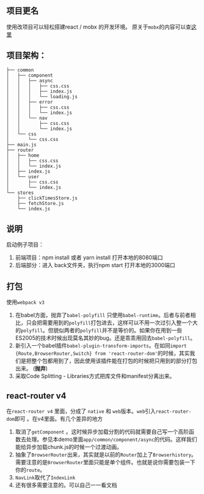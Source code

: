 ## 项目更名
使用改项目可以轻松搭建react / mobx 的开发环境。
原关于```mobx```的内容可以查[这里](http://www.haodan123.com/article/7)

## 项目架构：
```
├── common
│   ├── component
│   │   ├── async
│   │   │   ├── css.css
│   │   │   ├── index.js
│   │   │   └── loading.js
│   │   ├── error
│   │   │   ├── css.css
│   │   │   └── index.js
│   │   └── nav
│   │       ├── css.css
│   │       └── index.js
│   └── css
│       └── css.css
├── main.js
├── router
│   ├── home
│   │   ├── css.css
│   │   └── index.js
│   ├── index.js
│   └── user
│       ├── css.css
│       └── index.js
└── stores
    ├── clickTimesStore.js
    ├── fetchStore.js
    └── index.js
```

## 说明
启动例子项目：
1. 前端项目：npm install 或者 yarn install 打开本地的8080端口
2. 后端部分：进入 back文件夹，执行npm start 打开本地的3000端口


## 打包  
使用```webpack v3```  
1. 在babel方面，抛弃了```babel-polyfill``` 只使用```babel-runtime```。后者与前者相比，只会把需要用到的```polyfill```打包进去，这样可以不用一次过引入整一个大的```polyfill```。但貌似两者的```polyfill```并不是等价的。如果你在用到一些ES2005的技术时候出现莫名其妙的bug。还是乖乖用回去```babel-polyfill```。  
2. 新引入一个babel插件```babel-plugin-transform-imports```。在如同```import {Route,BrowserRouter,Switch} from 'react-router-dom'```的时候，其实我们是把整个包都用到了，因此使用该插件能在打包的时候把只用到的部分打包出来。  (**抛弃**)
3. 采取Code Splitting - Libraries方式把库文件和manifest分离出来。

## react-router v4  
在```react-router v4``` 里面，分成了 ```native``` 和 ```web```版本。```web```引入```react-router-dom```即可 。在v4里面。有几个差异的地方  
1. 取消了```getComponent``` 。这时候异步加载分割的代码就需要自己写一个高阶函数去处理。参见本demo里面```app/common/component/async```的代码。这样我们能给异步加载chunk.js的时候一个过渡动画。  
2. 抽象了```BrowserRouter```出来，其实就是以前的```Router```加上了```Browserhistory```。需要注意的是```BrowserRouter```里面只能是单个组件。也就是说你需要包装一下你的```route```。  
3. ```NavLink```取代了```IndexLink```
4. 还有很多需要注意的。可以自己一一看文档
